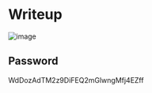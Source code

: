 # Writeup

![image](https://github.com/AKripper/COPS-CSOC/assets/167231621/2c6e2a64-5fce-45f3-941c-de522f23270e)


## Password

WdDozAdTM2z9DiFEQ2mGlwngMfj4EZff
